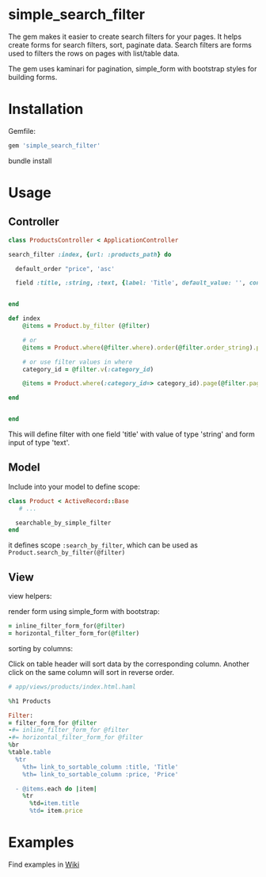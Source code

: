 simple_search_filter
=============================

The gem makes it easier to create search filters for your pages.
It helps create forms for search filters, sort, paginate data.
Search filters are forms used to filters the rows on pages with list/table data.

The gem uses kaminari for pagination, simple_form with bootstrap styles for building forms.

# Installation

Gemfile:
```ruby
gem 'simple_search_filter'
```

bundle install


# Usage

## Controller

```ruby
class ProductsController < ApplicationController

search_filter :index, {url: :products_path} do

  default_order "price", 'asc'

  field :title, :string, :text, {label: 'Title', default_value: '', condition: :like_full}


end

def index
	@items = Product.by_filter (@filter)

	# or
	@items = Product.where(@filter.where).order(@filter.order_string).page(@filter.page)

	# or use filter values in where
	category_id = @filter.v(:category_id)

	@items = Product.where(:category_id=> category_id).page(@filter.page)

end


end
```

This will define filter with one field 'title' with value of type 'string' and form input of type 'text'.


## Model

Include into your model to define scope:

```ruby
class Product < ActiveRecord::Base
   # ...

  searchable_by_simple_filter
end
```

it defines scope `:search_by_filter`, which can be used as `Product.search_by_filter(@filter)`


## View

view helpers:

render form using simple_form with bootstrap:
```ruby
= inline_filter_form_for(@filter)
= horizontal_filter_form_for(@filter)
```


sorting by columns:

Click on table header will sort data by the corresponding column. Another click on the same column will sort in reverse order.


```ruby
# app/views/products/index.html.haml

%h1 Products

Filter:
= filter_form_for @filter
-#= inline_filter_form_for @filter
-#= horizontal_filter_form_for @filter
%br
%table.table
  %tr
    %th= link_to_sortable_column :title, 'Title'
    %th= link_to_sortable_column :price, 'Price'

  - @items.each do |item|
    %tr
      %td=item.title
      %td= item.price
```





# Examples

Find examples in [Wiki](https://github.com/maxivak/simple_search_filter/wiki/examples)


